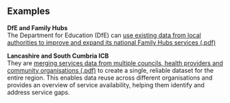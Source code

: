 ## Examples

**DfE and Family Hubs**<br/>
The Department for Education (DfE) can [use existing data from local authorities to improve and expand its national Family Hubs services (.pdf)](https://openreferraluk.org/steering/ORUK%20Steering%20Group%2002%20-%20Annex%20A%20-%20DfE%20Family%20Hubs%20presentation.pdf)

**Lancashire and South Cumbria ICB**<br/>
They are [merging services data from multiple councils, health providers and community organisations (.pdf)](https://openreferraluk.org/steering/ORUK%20Steering%20Group%2002%20-%20Annex%20B%20-%20Lancs%20and%20South%20Cumbria%20health%20and%20care%20%20presentation.pdf) to create a single, reliable dataset for the entire region. This enables data reuse across different organisations and provides an overview of service availability, helping them identify and address service gaps.
